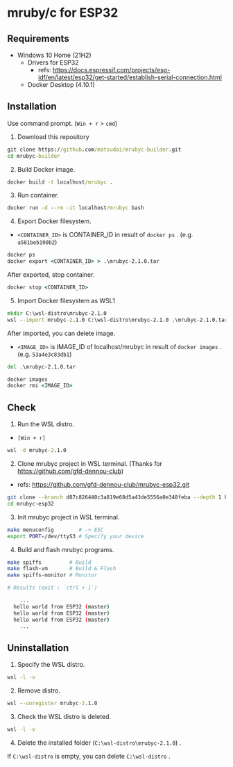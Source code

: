 # mruby/c for ESP32

## Requirements

* Windows 10 Home (21H2)
  * Drivers for ESP32
    * refs: https://docs.espressif.com/projects/esp-idf/en/latest/esp32/get-started/establish-serial-connection.html
  * Docker Desktop (4.10.1)

## Installation

Use command prompt. (`Win + r` > `cmd`)

1. Download this repository

```cmd
git clone https://github.com/matsudai/mrubyc-builder.git
cd mrubyc-builder
```

2. Build Docker image.

```cmd
docker build -t localhost/mrubyc .
```

3. Run container.

```cmd
docker run -d --rm -it localhost/mrubyc bash
```

4. Export Docker filesystem.

* `<CONTAINER_ID>` is CONTAINER_ID in result of `docker ps` . (e.g. `a581beb190b2`)

```cmd
docker ps
docker export <CONTAINER_ID> > .\mrubyc-2.1.0.tar
```

After exported, stop container.

```cmd
docker stop <CONTAINER_ID>
```

5. Import Docker filesystem as WSL1

```cmd
mkdir C:\wsl-distro\mrubyc-2.1.0
wsl --import mrubyc-2.1.0 C:\wsl-distro\mrubyc-2.1.0 .\mrubyc-2.1.0.tar --version 1
```

After imported, you can delete image.

* `<IMAGE_ID>` is IMAGE_ID of localhost/mrubyc in result of `docker images` . (e.g. `53a4e3c83db1`)

```cmd
del .\mrubyc-2.1.0.tar

docker images
docker rmi <IMAGE_ID>
```

## Check

1. Run the WSL distro.

* `[Win + r]`

```cmd
wsl -d mrubyc-2.1.0
```

2. Clone mrubyc project in WSL terminal. (Thanks for https://github.com/gfd-dennou-club)

* refs: https://github.com/gfd-dennou-club/mrubyc-esp32.git

```sh
git clone --branch d87c826440c3a819e68d5a43de5556a0e348feba --depth 1 https://github.com/gfd-dennou-club/mrubyc-esp32.git
cd mrubyc-esp32
```

3. Init mrubyc project in WSL terminal.

```sh
make menuconfig        # -> ESC
export PORT=/dev/ttyS3 # Specify your device
```

4. Build and flash mrubyc programs.

```sh
make spiffs         # Build
make flash-vm       # Build & Flash
make spiffs-monitor # Monitor

# Results (exit : `ctrl + ]`)

    ...
  hello world from ESP32 (master)
  hello world from ESP32 (master)
  hello world from ESP32 (master)
    ...
```

## Uninstallation

1. Specify the WSL distro.

```cmd
wsl -l -v
```

2. Remove distro.

```cmd
wsl --unregister mrubyc-2.1.0
```

3. Check the WSL distro is deleted.

```cmd
wsl -l -v
```

4. Delete the installed folder (`C:\wsl-distro\mrubyc-2.1.0`) .

If `C:\wsl-distro` is empty, you can delete `C:\wsl-distro` .
